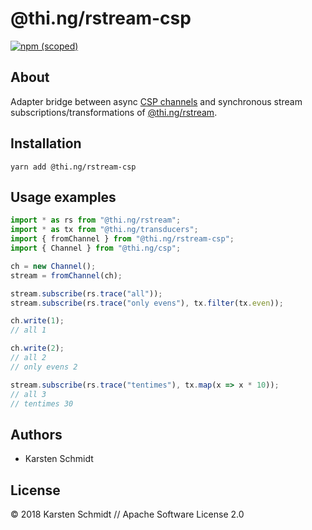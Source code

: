 # @thi.ng/rstream-csp

[![npm (scoped)](https://img.shields.io/npm/v/@thi.ng/rstream-csp.svg)](https://www.npmjs.com/package/@thi.ng/rstream-csp)

## About

Adapter bridge between async [CSP
channels](https://github.com/thi-ng/umbrella/tree/master/packages/csp) and
synchronous stream subscriptions/transformations of
[@thi.ng/rstream](https://github.com/thi-ng/umbrella/tree/master/packages/rstream).

## Installation

```
yarn add @thi.ng/rstream-csp
```

## Usage examples

```typescript
import * as rs from "@thi.ng/rstream";
import * as tx from "@thi.ng/transducers";
import { fromChannel } from "@thi.ng/rstream-csp";
import { Channel } from "@thi.ng/csp";

ch = new Channel();
stream = fromChannel(ch);

stream.subscribe(rs.trace("all"));
stream.subscribe(rs.trace("only evens"), tx.filter(tx.even));

ch.write(1);
// all 1

ch.write(2);
// all 2
// only evens 2

stream.subscribe(rs.trace("tentimes"), tx.map(x => x * 10));
// all 3
// tentimes 30
```

## Authors

- Karsten Schmidt

## License

&copy; 2018 Karsten Schmidt // Apache Software License 2.0
